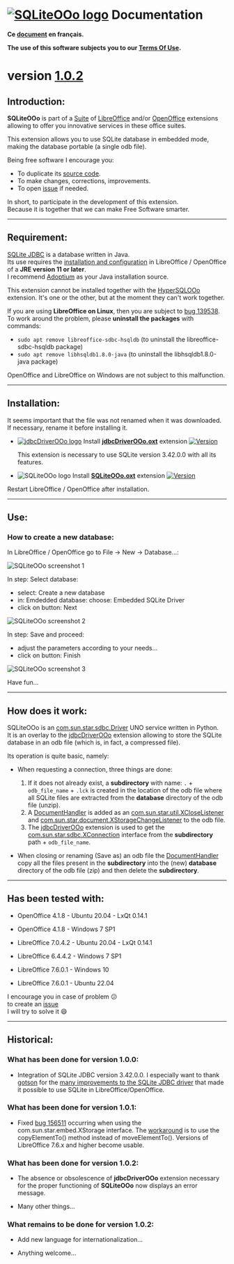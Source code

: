 <!--
╔════════════════════════════════════════════════════════════════════════════════════╗
║                                                                                    ║
║   Copyright (c) 2020 https://prrvchr.github.io                                     ║
║                                                                                    ║
║   Permission is hereby granted, free of charge, to any person obtaining            ║
║   a copy of this software and associated documentation files (the "Software"),     ║
║   to deal in the Software without restriction, including without limitation        ║
║   the rights to use, copy, modify, merge, publish, distribute, sublicense,         ║
║   and/or sell copies of the Software, and to permit persons to whom the Software   ║
║   is furnished to do so, subject to the following conditions:                      ║
║                                                                                    ║
║   The above copyright notice and this permission notice shall be included in       ║
║   all copies or substantial portions of the Software.                              ║
║                                                                                    ║
║   THE SOFTWARE IS PROVIDED "AS IS", WITHOUT WARRANTY OF ANY KIND,                  ║
║   EXPRESS OR IMPLIED, INCLUDING BUT NOT LIMITED TO THE WARRANTIES                  ║
║   OF MERCHANTABILITY, FITNESS FOR A PARTICULAR PURPOSE AND NONINFRINGEMENT.        ║
║   IN NO EVENT SHALL THE AUTHORS OR COPYRIGHT HOLDERS BE LIABLE FOR ANY             ║
║   CLAIM, DAMAGES OR OTHER LIABILITY, WHETHER IN AN ACTION OF CONTRACT,             ║
║   TORT OR OTHERWISE, ARISING FROM, OUT OF OR IN CONNECTION WITH THE SOFTWARE       ║
║   OR THE USE OR OTHER DEALINGS IN THE SOFTWARE.                                    ║
║                                                                                    ║
╚════════════════════════════════════════════════════════════════════════════════════╝
-->
# [![SQLiteOOo logo][1]][2] Documentation

**Ce [document][3] en français.**

**The use of this software subjects you to our [Terms Of Use][4].**

# version [1.0.2][5]

## Introduction:

**SQLiteOOo** is part of a [Suite][6] of [LibreOffice][7] and/or [OpenOffice][8] extensions allowing to offer you innovative services in these office suites.  

This extension allows you to use SQLite database in embedded mode, making the database portable (a single odb file).

Being free software I encourage you:
- To duplicate its [source code][9].
- To make changes, corrections, improvements.
- To open [issue][10] if needed.

In short, to participate in the development of this extension.  
Because it is together that we can make Free Software smarter.

___

## Requirement:

[SQLite JDBC][11] is a database written in Java.  
Its use requires the [installation and configuration][12] in LibreOffice / OpenOffice of a **JRE version 11 or later**.  
I recommend [Adoptium][13] as your Java installation source.

This extension cannot be installed together with the [HyperSQLOOo][14] extension. It's one or the other, but at the moment they can't work together.

If you are using **LibreOffice on Linux**, then you are subject to [bug 139538][15]. To work around the problem, please **uninstall the packages** with commands:
- `sudo apt remove libreoffice-sdbc-hsqldb` (to uninstall the libreoffice-sdbc-hsqldb package)
- `sudo apt remove libhsqldb1.8.0-java` (to uninstall the libhsqldb1.8.0-java package)

OpenOffice and LibreOffice on Windows are not subject to this malfunction.

___

## Installation:

It seems important that the file was not renamed when it was downloaded.
If necessary, rename it before installing it.

- [![jdbcDriverOOo logo][16]][17] Install **[jdbcDriverOOo.oxt][18]** extension [![Version][19]][18]

    This extension is necessary to use SQLite version 3.42.0.0 with all its features.

- ![SQLiteOOo logo][20] Install **[SQLiteOOo.oxt][21]** extension [![Version][22]][21]

Restart LibreOffice / OpenOffice after installation.

___

## Use:

### How to create a new database:

In LibreOffice / OpenOffice go to File -> New -> Database...:

![SQLiteOOo screenshot 1][23]

In step: Select database:
- select: Create a new database
- in: Emdedded database: choose: Embedded SQLite Driver
- click on button: Next

![SQLiteOOo screenshot 2][24]

In step: Save and proceed:
- adjust the parameters according to your needs...
- click on button: Finish

![SQLiteOOo screenshot 3][25]

Have fun...

___

## How does it work:

SQLiteOOo is an [com.sun.star.sdbc.Driver][26] UNO service written in Python.  
It is an overlay to the [jdbcDriverOOo][17] extension allowing to store the SQLite database in an odb file (which is, in fact, a compressed file).

Its operation is quite basic, namely:

- When requesting a connection, three things are done:
    1. If it does not already exist, a **subdirectory** with name: `.` + `odb_file_name` + `.lck` is created in the location of the odb file where all SQLite files are extracted from the **database** directory of the odb file (unzip).
    2. A [DocumentHandler][27] is added as an [com.sun.star.util.XCloseListener][28] and [com.sun.star.document.XStorageChangeListener][29] to the odb file.
    3. The [jdbcDriverOOo][17] extension is used to get the [com.sun.star.sdbc.XConnection][30] interface from the **subdirectory** path + `odb_file_name`.

- When closing or renaming (Save as) an odb file the [DocumentHandler][27] copy all the files present in the **subdirectory** into the (new) **database** directory of the odb file (zip) and then delete the **subdirectory**.

___

## Has been tested with:

* OpenOffice 4.1.8 - Ubuntu 20.04 - LxQt 0.14.1

* OpenOffice 4.1.8 - Windows 7 SP1

* LibreOffice 7.0.4.2 - Ubuntu 20.04 - LxQt 0.14.1

* LibreOffice 6.4.4.2 - Windows 7 SP1

* LibreOffice 7.6.0.1 - Windows 10

* LibreOffice 7.6.0.1 - Ubuntu 22.04

I encourage you in case of problem :confused:  
to create an [issue][10]  
I will try to solve it :smile:

___

## Historical:

### What has been done for version 1.0.0:

- Integration of SQLite JDBC version 3.42.0.0. I especially want to thank [gotson][31] for the [many improvements to the SQLite JDBC driver][32] that made it possible to use SQLite in LibreOffice/OpenOffice.

### What has been done for version 1.0.1:

- Fixed [bug 156511][33] occurring when using the com.sun.star.embed.XStorage interface. The [workaround][34] is to use the copyElementTo() method instead of moveElementTo(). Versions of LibreOffice 7.6.x and higher become usable.

### What has been done for version 1.0.2:

- The absence or obsolescence of **jdbcDriverOOo** extension necessary for the proper functioning of **SQLiteOOo** now displays an error message.

- Many other things...

### What remains to be done for version 1.0.2:

- Add new language for internationalization...

- Anything welcome...

[1]: </img/sqlite.svg#collapse>
[2]: <https://prrvchr.github.io/SQLiteOOo/>
[3]: <https://prrvchr.github.io/SQLiteOOo/README_fr>
[4]: <https://prrvchr.github.io/SQLiteOOo/source/SQLiteOOo/registration/TermsOfUse_en>
[5]: <https://prrvchr.github.io/SQLiteOOo#historical>
[6]: <https://prrvchr.github.io/>
[7]: <https://www.libreoffice.org/download/download/>
[8]: <https://www.openoffice.org/download/index.html>
[9]: <https://github.com/prrvchr/SQLiteOOo/>
[10]: <https://github.com/prrvchr/SQLiteOOo/issues/new>
[11]: <https://github.com/xerial/sqlite-jdbc>
[12]: <https://wiki.documentfoundation.org/Documentation/HowTo/Install_the_correct_JRE_-_LibreOffice_on_Windows_10>
[13]: <https://adoptium.net/releases.html?variant=openjdk11>
[14]: <https://prrvchr.github.io/HyperSQLOOo/#requirement>
[15]: <https://bugs.documentfoundation.org/show_bug.cgi?id=139538>
[16]: <https://prrvchr.github.io/jdbcDriverOOo/img/jdbcDriverOOo.svg#middle>
[17]: <https://prrvchr.github.io/jdbcDriverOOo>
[18]: <https://github.com/prrvchr/jdbcDriverOOo/releases/latest/download/jdbcDriverOOo.oxt>
[19]: <https://img.shields.io/github/v/tag/prrvchr/jdbcDriverOOo?label=latest#right>
[20]: <img/SQLiteOOo.svg#middle>
[21]: <https://github.com/prrvchr/SQLiteOOo/releases/latest/download/SQLiteOOo.oxt>
[22]: <https://img.shields.io/github/downloads/prrvchr/SQLiteOOo/latest/total?label=v1.0.2#right>
[23]: <img/SQLiteOOo-1.png>
[24]: <img/SQLiteOOo-2.png>
[25]: <img/SQLiteOOo-3.png>
[26]: <https://www.openoffice.org/api/docs/common/ref/com/sun/star/sdbc/Driver.html>
[27]: <https://github.com/prrvchr/SQLiteOOo/blob/main/uno/lib/uno/embedded/documenthandler.py>
[28]: <https://www.openoffice.org/api/docs/common/ref/com/sun/star/util/XCloseListener.html>
[29]: <http://www.openoffice.org/api/docs/common/ref/com/sun/star/document/XStorageChangeListener.html>
[30]: <https://www.openoffice.org/api/docs/common/ref/com/sun/star/sdbc/XConnection.html>
[31]: <https://github.com/gotson>
[32]: <https://github.com/xerial/sqlite-jdbc/issues/786>
[33]: <https://bugs.documentfoundation.org/show_bug.cgi?id=156511>
[34]: <https://github.com/prrvchr/uno/commit/a2fa9f5975a35e8447907e51b0f78ac1b1b76e17>
